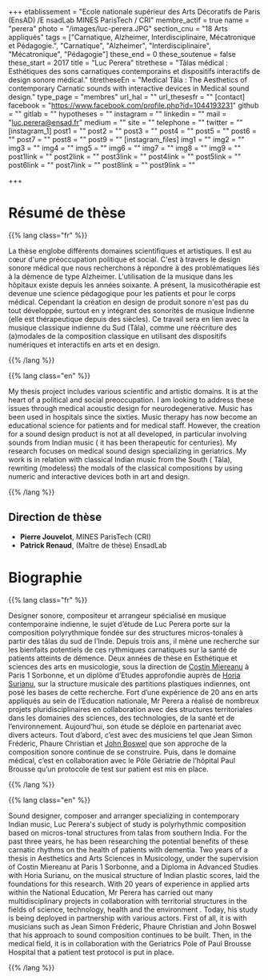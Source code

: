 +++
etablissement = "Ecole nationale supérieur des Arts Décoratifs de Paris (EnsAD) /E nsadLab MINES ParisTech / CRI"
membre_actif = true
name = "perera"
photo = "/images/luc-perera.JPG"
section_cnu = "18 Arts appliqués"
tags = ["Carnatique, Alzheimer, Interdisciplinaire, Mécatronique et Pédagogie.", "Carnatique", "Alzheimer", "Interdisciplinaire", "Mécatronique", "Pédagogie"]
these_end = 0
these_soutenue = false
these_start = 2017
title = "Luc Perera"
titrethese = "Tâlas médical : Esthétiques des sons carnatiques contemporains et dispositifs interactifs de design sonore médical."
titretheseEn = "Medical Tâla : The Aesthetics of contemporary Carnatic sounds with interactive devices in Medical sound design."
type_page = "membres"
url_hal = ""
url_thesesfr = ""
[contact]
facebook = "https://www.facebook.com/profile.php?id=1044193231"
github = ""
gitlab = ""
hypotheses = ""
instagram = ""
linkedin = ""
mail = "luc.perera@ensad.fr"
medium = ""
site = ""
telephone = ""
twitter = ""
[instagram_1]
post1 = ""
post2 = ""
post3 = ""
post4 = ""
post5 = ""
post6 = ""
post7 = ""
post8 = ""
post9 = ""
[instagram_files]
img1 = ""
img2 = ""
img3 = ""
img4 = ""
img5 = ""
img6 = ""
img7 = ""
img8 = ""
img9 = ""
post1link = ""
post2link = ""
post3link = ""
post4link = ""
post5link = ""
post6link = ""
post7link = ""
post8link = ""
post9link = ""

+++

<!-- Supprimer les parties non remplies (supprimer les blocks de lang s'il n'y a pas deux langues). Tu es libre d'ajouter ce que tu veux à cette partie -->

# Résumé de thèse

{{% lang class="fr" %}}

La thèse englobe différents domaines scientifiques et artistiques. Il est au cœur d'une préoccupation politique et social. C'est à travers le design sonore médical que nous recherchons à répondre à des problématiques liés à la démence de type Alzheimer. L'utilisation de la musique dans les hôpitaux existe depuis les années soixante. A présent, la musicothérapie est devenue une science pédagogique pour les patients et pour le corps médical. Cependant la création en design de produit sonore n'est pas du tout développée, surtout en y intégrant des sonorités de musique Indienne (elle est thérapeutique depuis des siècles). Ce travail sera en lien avec la musique classique indienne du Sud (Tâla), comme une réécriture des (a)modales de la composition classique en utilisant des dispositifs numériques et interactifs en arts et en design.

{{% /lang %}}

{{% lang class="en" %}}

My thesis project includes various scientific and artistic domains. It is at the heart of a political and social preoccupation. I am looking to address these issues through medical acoustic design for neurodegenerative. Music has been used in hospitals since the sixties. Music therapy has now become an educational science for patients and for medical staff. However, the creation for a sound design product is not at all developed, in particular involving sounds from Indian music ( it has been therapeutic for centuries). My research focuses on medical sound design specializing in geriatrics. My work is in relation with classical Indian music from the South ( Tâla), rewriting (modeless) the modals of the classical compositions by using numeric and interactive devices both in art and design.

{{% /lang %}}

## Direction de thèse

* **Pierre Jouvelot**, MINES ParisTech (CRI)
* **Patrick Renaud**, (Maître de thèse) EnsadLab

# Biographie

{{% lang class="fr" %}}

Designer sonore, compositeur et arrangeur spécialisé en musique contemporaine indienne, le sujet d’étude de Luc Perera porte sur la composition polyrythmique fondée sur des structures micros-tonales à partir des tâlas du sud de l’Inde. Depuis trois ans, il mène une recherche sur les bienfaits potentiels de ces rythmiques carnatiques sur la santé de patients atteints de démence. Deux années de thèse en Esthétique et sciences des arts en musicologie, sous la direction de [Costin Miereanu](http://www.cdmc.asso.fr/fr/ressources/compositeurs/biographies/miereanu-costin-1943) à Paris 1 Sorbonne, et un diplôme d’Etudes approfondie auprès de [Horia Surianu](https://fr.wikipedia.org/wiki/Horia_Surianu), sur la structure musicale des partitions plastiques indiennes, ont posé les bases de cette recherche. Fort d’une expérience de 20 ans en arts appliqués au sein de l’Education nationale, Mr Perera a réalisé de nombreux projets pluridisciplinaires en collaboration avec des structures territoriales dans les domaines des sciences, des technologies, de la santé et de l’environnement. Aujourd’hui, son étude se déploie en partenariat avec divers acteurs. Tout d’abord, c’est avec des musiciens tel que Jean Simon Fréderic, Phaure Christian et [John Boswel](https://fr.linkedin.com/in/john-boswell-1863a28a) que son approche de la composition sonore continue de se construire. Puis, dans le domaine médical, c’est en collaboration avec le Pôle Gériatrie de l’hôpital Paul Brousse qu’un protocole de test sur patient est mis en place.

{{% /lang %}}

{{% lang class="en" %}}

Sound designer, composer and arranger specializing in contemporary Indian music, Luc Perera's subject of study is polyrhythmic composition based on micros-tonal structures from talas from southern India. For the past three years, he has been researching the potential benefits of these carnatic rhythms on the health of patients with dementia. Two years of a thesis in Aesthetics and Arts Sciences in Musicology, under the supervision of Costin Miereanu at Paris 1 Sorbonne, and a Diploma in Advanced Studies with Horia Surianu, on the musical structure of Indian plastic scores, laid the foundations for this research. With 20 years of experience in applied arts within the National Education, Mr Perera has carried out many multidisciplinary projects in collaboration with territorial structures in the fields of science, technology, health and the environment . Today, his study is being deployed in partnership with various actors. First of all, it is with musicians such as Jean Simon Fréderic, Phaure Christian and John Boswel that his approach to sound composition continues to be built. Then, in the medical field, it is in collaboration with the Geriatrics Pole of Paul Brousse Hospital that a patient test protocol is put in place.

{{% /lang %}}
